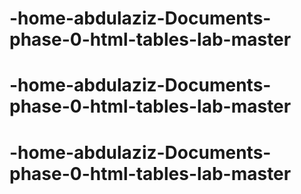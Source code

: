 # -home-abdulaziz-Documents-phase-0-html-tables-lab-master
# -home-abdulaziz-Documents-phase-0-html-tables-lab-master
# -home-abdulaziz-Documents-phase-0-html-tables-lab-master
